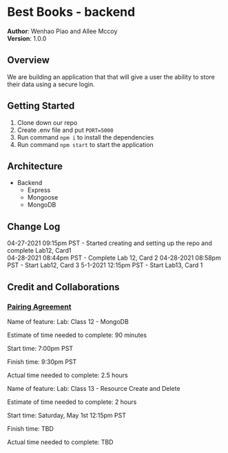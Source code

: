 # Best Books - backend

**Author**: Wenhao Piao and Allee Mccoy  
**Version**: 1.0.0

## Overview

We are building an application that that will give a user the ability to store their data using a secure login.

## Getting Started

1. Clone down our repo
2. Create .env file and put `PORT=5000`
3. Run command `npm i` to install the dependencies
4. Run command `npm start` to start the application

## Architecture

- Backend
  - Express
  - Mongoose
  - MongoDB

## Change Log

04-27-2021 09:15pm PST - Started creating and setting up the repo and complete Lab12, Card1  
04-28-2021 08:44pm PST - Complete Lab 12, Card 2
04-28-2021 08:58pm PST - Start Lab12, Card 3
5-1-2021 12:15pm PST - Start Lab13, Card 1

<!-- Keep up to date with time stamps -->

## Credit and Collaborations

### [Pairing Agreement](https://docs.google.com/document/d/1znu6MTM9vm8T0q_IETf-pIXuF1g-FETS-rX1Za4kqm8/edit)

Name of feature: Lab: Class 12 - MongoDB

Estimate of time needed to complete: 90 minutes

Start time: 7:00pm PST

Finish time: 9:30pm PST

Actual time needed to complete: 2.5 hours



Name of feature: Lab: Class 13 - Resource Create and Delete

Estimate of time needed to complete: 2 hours

Start time: Saturday, May 1st 12:15pm PST

Finish time: TBD

Actual time needed to complete: TBD
